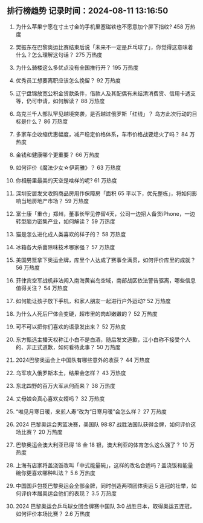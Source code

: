 
## 排行榜趋势 记录时间：2024-08-11 13:16:50
  
  1. 为什么苹果宁愿在寸土寸金的手机里塞磁铁也不愿意加个屏下指纹​​​? 458 万热度
    
  2. 樊振东在巴黎奥运比赛结束后说「未来不一定是乒乓球了」，你觉得这意味着什么？怎么理解这句话？ 275 万热度
    
  3. 为什么骑楼这么多优点没有全国推行开？ 195 万热度
    
  4. 优秀员工想要离职应该怎么挽留？ 92 万热度
    
  5. 辽宁盘锦放宽公积金贷款条件，借款人及其配偶有未结清消费贷、信用卡透支等，仍可申请，如何解读？ 88 万热度
    
  6. 乌克兰千人部队罕见越境突袭，是否越过俄罗斯「红线」？ 乌方此次行动的目标是什么？ 86 万热度
    
  7. 多家车企收缩优惠幅度，减产稳定价格体系，车市价格战要熄火了吗？ 84 万热度
    
  8. 金钱和健康哪个更重要？ 66 万热度
    
  9. 如何评价《魔法少女☆伊莉雅》？ 63 万热度
    
  10. 你相册里最美的天空是啥样的呢? 61 万热度
    
  11. 深圳安居发文收购商品房用作保障房「面积 65 平以下，优先整栋」，将如何影响当地房地产市场？ 59 万热度
    
  12. 富士康「重仓」郑州，董事长罕见停留4天，公司一边招人备货iPhone，一边转型脑力密集产业，如何解读？ 59 万热度
    
  13. 猫是怎么进化成人类喜欢的样子的？ 58 万热度
    
  14. 冰箱各大杀菌除味技术哪家强？ 57 万热度
    
  15. 美国男篮拿下奥运金牌，库里个人达成了赛事全满贯，如何评价库里的成就？ 56 万热度
    
  16. 菲律宾空军战机非法闯入南海黄岩岛空域，南部战区依法警告驱离，哪些信息值得关注？ 54 万热度
    
  17. 如何能让孩子放下手机，和家人朋友一起进行户外运动? 52 万热度
    
  18. 为什么人死后尸体会变硬，超市里的肉却嫩嫩的？ 52 万热度
    
  19. 可不可以把你们喜欢的语录发出来？ 52 万热度
    
  20. 东方甄选主播天权称江小白不是白酒，随后发文道歉，江小白称不接受个人的、非正式道歉，如何看待此事？ 50 万热度
    
  21. 2024巴黎奥运会上中国队有哪些意外的收获？ 44 万热度
    
  22. 乌军攻入俄罗斯本土，结果会怎样？ 43 万热度
    
  23. 东北四野的百万大军从何而来？ 38 万热度
    
  24. 丈母娘会真心喜欢女婿吗？ 32 万热度
    
  25. “唯见月寒日暖，来煎人寿”改为“日寒月暖”会怎么样？ 27 万热度
    
  26. 2024 巴黎奥运会男篮决赛，美国队 98:87 战胜法国队获得金牌，如何评价这场比赛？ 20 万热度
    
  27. 巴黎奥运会澳大利亚已得 18 金 18 银，澳大利亚的体育怎么这么强了？ 10 万热度
    
  28. 上海有店家将盖浇饭改叫「中式能量碗」，这样的改名合适吗？盖浇饭和能量碗你更喜欢哪种叫法？ 5.6 万热度
    
  29. 中国国乒包揽巴黎奥运会全部金牌，同时创造两项团体奥运 5 连冠的壮举，如何评价本届奥运会他们的表现？ 3.5 万热度
    
  30. 2024 巴黎奥运会乒乓球女团金牌赛中国队 3:0 战胜日本，取得奥运五连冠，如何评价本场比赛？ 2.6 万热度
    